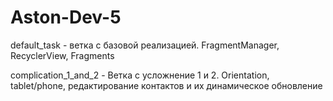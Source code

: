 # Aston-Dev-5

default_task - ветка с базовой реализацией. FragmentManager, RecyclerView, Fragments

complication_1_and_2 - Ветка с усложнение 1 и 2. Orientation, tablet/phone, редактирование контактов и их динамическое обновление
